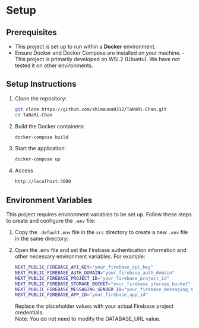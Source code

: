 # Setup

## Prerequisites

- This project is set up to run within a **Docker** environment.
- Ensure Docker and Docker Compose are installed on your machine.
  -This project is primarily developed on WSL2 (Ubuntu). We have not tested it on other environments.

## Setup Instructions

1. Clone the repository:

   ```bash
   git clone https://github.com/shimauma0312/TaNaRi-Chan.git
   cd TaNaRi-Chan

   ```

2. Build the Docker containers:

   ```bash
   docker-compose build
   ```

3. Start the application:

   ```bash
   docker-compose up
   ```

4. Access

   ```bash
   http://localhost:3000
   ```

## Environment Variables

This project requires environment variables to be set up. Follow these steps to create and configure the `.env` file:

1. Copy the `.default.env` file in the `src` directory to create a new `.env` file in the same directory:

2. Open the .env file and set the Firebase authentication information and other necessary environment variables. For example:

   ```bash
   NEXT_PUBLIC_FIREBASE_API_KEY="your_firebase_api_key"
   NEXT_PUBLIC_FIREBASE_AUTH_DOMAIN="your_firebase_auth_domain"
   NEXT_PUBLIC_FIREBASE_PROJECT_ID="your_firebase_project_id"
   NEXT_PUBLIC_FIREBASE_STORAGE_BUCKET="your_firebase_storage_bucket"
   NEXT_PUBLIC_FIREBASE_MESSAGING_SENDER_ID="your_firebase_messaging_sender_id"
   NEXT_PUBLIC_FIREBASE_APP_ID="your_firebase_app_id"
   ```

   Replace the placeholder values with your actual Firebase project credentials.  
   Note: You do not need to modify the DATABASE_URL value.
